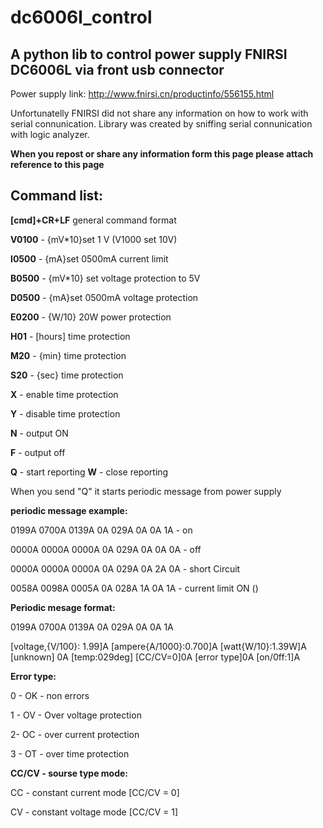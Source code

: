 # dc6006l_control
 ## A python lib to control power supply FNIRSI DC6006L via front usb connector
 Power supply link: http://www.fnirsi.cn/productinfo/556155.html
 
 Unfortunatelly FNIRSI did not share any information on how to work with serial connunication. 
 Library was created by sniffing serial connunication with logic analyzer. 
 
 **When you repost or share any information form this page please attach reference to this page**
 ## Command list: 
**[cmd]+CR+LF** general command format
 
**V0100** - {mV*10}set 1 V (V1000 set 10V)
 
**I0500** - {mA}set  0500mA current limit

**B0500** - {mV*10} set voltage protection to 5V

**D0500** - {mA}set  0500mA voltage protection

**E0200** - {W/10} 20W power protection

**H01** - [hours] time protection

**M20** -  {min} time protection

**S20** - {sec} time protection

**X** - enable time protection

**Y** - disable time protection

**N** - output ON

**F** - output off
 
**Q** - start reporting
**W** - close reporting

When you send "Q" it starts periodic message from power supply

**periodic message example:**

0199A 0700A 0139A 0A 029A 0A 0A 1A - on

0000A 0000A 0000A 0A 029A 0A 0A 0A - off

0000A 0000A 0000A 0A 029A 0A 2A 0A - short Circuit 

0058A 0098A 0005A 0A 028A 1A 0A 1A - current limit ON ()

**Periodic mesage format:**

0199A 0700A 0139A 0A 029A 0A 0A 1A

[voltage,{V/100}: 1.99]A [ampere{A/1000}:0.700]A [watt{W/10}:1.39W]A [unknown] 0A [temp:029deg] [CC/CV=0]0A [error type]0A [on/0ff:1]A

**Error type:**

0 - OK - non errors

1 - OV - Over voltage protection

2-  OC - over current protection

3 - OT - over time protection

**CC/CV - sourse type mode:**

CC - constant current mode [CC/CV = 0]

CV - constant voltage mode [CC/CV = 1]



